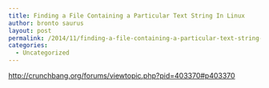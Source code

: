 ```yaml
---
title: Finding a File Containing a Particular Text String In Linux
author: bronto saurus
layout: post
permalink: /2014/11/finding-a-file-containing-a-particular-text-string-in-linux/
categories:
  - Uncategorized
---
```

<http://crunchbang.org/forums/viewtopic.php?pid=403370#p403370>